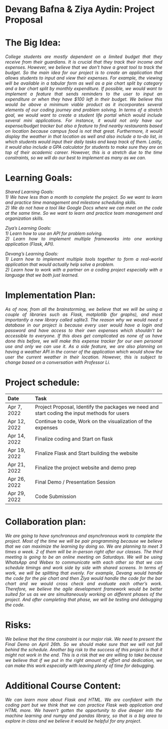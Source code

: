 # **Devang Bafna & Ziya Aydin: Project Proposal**

# **The Big Idea:**

*<div style="text-align: justify">College students are mostly dependent on a limited budget that they receive from their guardians. It is crucial that they track their income and expenses. However, we believe that we don't have a great tool to track the budget. So the main idea for our project is to create an application that allows students to input and view their expenses. For example, the viewing will be available in a tabular form as well as a pie chart split by category and a bar chart split by monthly expenditure. If possible, we would want to implement a feature that sends reminders to the user to input an expenditure or when they have $100 left in their budget. We believe this would be above a minimum viable product as it incorporates several elements of our coding journey and problem solving. In terms of a stretch goal, we would want to create a student life portal which would include several mini applications. For instance, it would not only have our expense/budget tracker but also a feature to find nearby restaurants based on location because campus food is not that great. Furthermore, it would display the weather in that location as well and also include a to-do list, in which students would input their daily tasks and keep track of them. Lastly, it would also include a GPA calculator for students to make sure they are on top of their academic career. However, this is a stretch due to the time constraints, so we will do our best to implement as many as we can.</div>*


# **Learning Goals:**

*<div style="text-align: justify">Shared Learning Goals:</div>*
*<div style="text-align: justify"> 1) We have less than a month to complete the project. So we want to learn and practice time management and milestone scheduling skills.</div>*
*<div style="text-align: justify"> 2) We do not have a tool like Google Docs where we can meet on the code at the same time. So we want to learn and practice team management and organization skills.</div>*
   
*<div style="text-align: justify"> Ziya’s Learning Goals:</div>* 
*<div style="text-align: justify"> 1) Learn how to use an API for problem solving.</div>*
*<div style="text-align: justify"> 2) Learn how to implement multiple frameworks into one working application (Flask, API).</div>*

*<div style="text-align: justify"> Devang’s Learning Goals:</div>*
*<div style="text-align: justify"> 1) Learn how to implement multiple tools together to form a real-world application that would actually help solve a problem.</div>*
*<div style="text-align: justify"> 2) Learn how to work with a partner on a coding project especially with a language that we both just learned.</div>*

# **Implementation Plan:**

*<div style="text-align: justify">As of now, from all the brainstorming, we believe that we will be using a couple of  libraries such as Flask, matplotlib (for graphs), and most importantly a new library called sqlite3. The reason why we would need a database in our project is because every user would have a login and password and have access to their own expenses which shouldn’t be accessible to everyone. If this does get complicated as none of us have done this before, we will make this expense tracker for our own personal use and only we can use it. As a side feature, we are also planning on having a weather API in the corner of the application which would show the user the current weather in their location. However, this is subject to change based on a conversation with Professor Li.</div>*

# **Project schedule:**

|Date|Task|
|:---|:---|
|Apr 7, 2022|Project Proposal, Identify the packages we need and start coding the input methods for users|
|Apr 12, 2022|Continue to code, Work on the visualization of the expenses
|Apr 14, 2022|Finalize coding and Start on flask
|Apr 19, 2022|Finalize Flask and Start building the website
|Apr 21, 2022|Finalize the project website and demo prep
|Apr 26, 2022|Final Demo / Presentation Session
|Apr 29, 2022|Code Submission

# **Collaboration plan:**

*<div style="text-align: justify">We are going to have synchronous and asynchronous work to complete the project. Most of the time we will be pair programming because we believe that we can maximize the learning by doing so. We are planning to meet 3 times a week. 2 of them will be in-person right after our classes. The third meeting is going to be an online meeting on Saturdays. We will be using WhatsApp and Webex to communicate	 with each other so that we can schedule timings and work side by side with shared screens. In terms of work, we will be splitting that evenly. For example, Devang would handle the code for the pie chart and then Ziya would handle the code for the bar chart and we would cross check and evaluate each other’s work. Therefore, we believe the agile development framework would be better suited for us as we are simultaneously working on different phases of the project. And after completing that phase, we will be testing and debugging the code.</div>*

# **Risks:**

*<div style="text-align: justify">We believe that the time constraint is our major risk. We need to present the Final Demo on April 26th. So we should make sure that we will not fall behind the schedule. Another big risk to the success of this project is that it might not work in the end. This is a risk that we are willing to take because we believe that if we put in the right amount of effort and dedication, we can make this work especially with leaving plenty of time for debugging.</div>*

# **Additional Course Content:**

*<div style="text-align: justify">We can learn more about Flask and HTML. We are confident with the coding part but we think that we can practice Flask web application and HTML more. We haven’t gotten the opportunity to dive deeper into the machine learning and numpy and pandas library, so that is a big area to explore in class and we believe it would be helpful for any project.</div>*